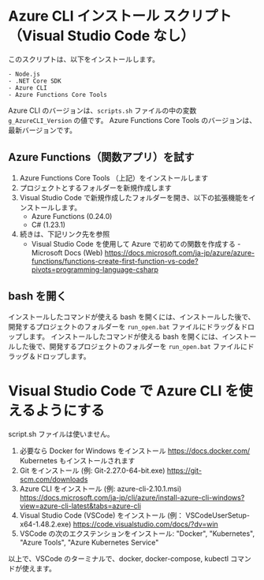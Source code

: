 ﻿# Azure CLI インストール スクリプト（Visual Studio Code なし）

このスクリプトは、以下をインストールします。

	- Node.js
	- .NET Core SDK
	- Azure CLI
	- Azure Functions Core Tools

Azure CLI のバージョンは、`scripts.sh` ファイルの中の変数 `g_AzureCLI_Version` の値です。
Azure Functions Core Tools のバージョンは、最新バージョンです。


## Azure Functions（関数アプリ）を試す

1. Azure Functions Core Tools （上記）をインストールします
2. プロジェクトとするフォルダーを新規作成します
3. Visual Studio Code で新規作成したフォルダーを開き、以下の拡張機能をインストールします。
   - Azure Functions (0.24.0)
   - C# (1.23.1)
4. 続きは、下記リンク先を参照
    - Visual Studio Code を使用して Azure で初めての関数を作成する - Microsoft Docs (Web)
    https://docs.microsoft.com/ja-jp/azure/azure-functions/functions-create-first-function-vs-code?pivots=programming-language-csharp


## bash を開く

インストールしたコマンドが使える bash を開くには、インストールした後で、
開発するプロジェクトのフォルダーを `run_open.bat` ファイルにドラッグ＆ドロップします。
インストールしたコマンドが使える bash を開くには、インストールした後で、開発するプロジェクトのフォルダーを `run_open.bat` ファイルにドラッグ＆ドロップします。


# Visual Studio Code で Azure CLI を使えるようにする

script.sh ファイルは使いません。

1. 必要なら Docker for Windows をインストール https://docs.docker.com/
  Kubernetes もインストールされます
2. Git をインストール (例: Git-2.27.0-64-bit.exe) https://git-scm.com/downloads
3. Azure CLI をインストール (例: azure-cli-2.10.1.msi) https://docs.microsoft.com/ja-jp/cli/azure/install-azure-cli-windows?view=azure-cli-latest&tabs=azure-cli
4. Visual Studio Code (VSCode) をインストール (例： VSCodeUserSetup-x64-1.48.2.exe) https://code.visualstudio.com/docs/?dv=win
5. VSCode の次のエクステンションをインストール: "Docker", "Kubernetes", "Azure Tools", "Azure Kubernetes Service"

以上で、VSCode のターミナルで、docker, docker-compose, kubectl コマンドが使えます。
